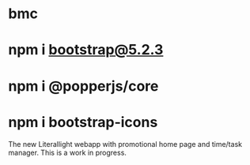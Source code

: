 # bmc
# npm i bootstrap@5.2.3
# npm i @popperjs/core
# npm i bootstrap-icons

The new Literallight webapp with promotional home page and time/task manager. This is a work in progress.
